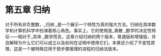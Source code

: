 # 第五章 归纳

对于所有非负整数，_归纳 _是一个展示一个特性为真的强大方法。归纳在具体数学和计算机科学中扮演着核心角色。事实上，它的使用是_离散 _数学的决定性特征——相对于_具体 _数学而言。这章介绍归纳的两个版本，普通版和增强版，并且解释为什么它们可以成立以及如何在证明中使用它们。本章还介绍了不変性原理，这是一个被特殊应用于按步骤推理的进程的归纳法版本。

